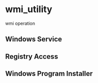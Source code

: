 # wmi_utility
wmi operation

## Windows Service

## Registry Access

## Windows Program Installer


